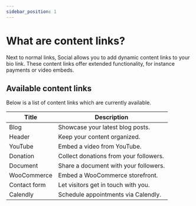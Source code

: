 ```yaml
---
sidebar_position: 1
---
```


# What are content links?

Next to normal links, Social allows you to add dynamic content links to your bio link. These content links offer extended functionality, for instance payments or video embeds.

## Available content links

Below is a list of content links which are currently available.

| Title        | Description                            |
| ------------ | -------------------------------------- |
| Blog         | Showcase your latest blog posts.       |
| Header       | Keep your content organized.           |
| YouTube      | Embed a video from YouTube.            |
| Donation     | Collect donations from your followers. |
| Document     | Share a document with your followers.  |
| WooCommerce  | Embed a WooCommerce storefront.        |
| Contact form | Let visitors get in touch with you.    |
| Calendly     | Schedule appointments via Calendly.    |
